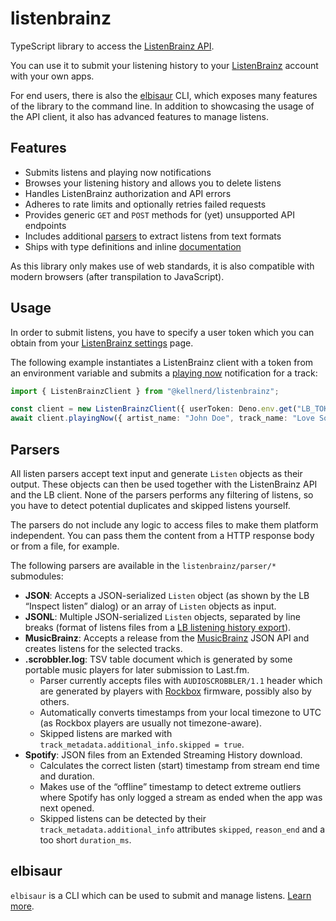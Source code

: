 # listenbrainz

TypeScript library to access the [ListenBrainz API].

You can use it to submit your listening history to your [ListenBrainz] account with your own apps.

For end users, there is also the [elbisaur] CLI, which exposes many features of the library to the command line.
In addition to showcasing the usage of the API client, it also has advanced features to manage listens.

## Features

- Submits listens and playing now notifications
- Browses your listening history and allows you to delete listens
- Handles ListenBrainz authorization and API errors
- Adheres to rate limits and optionally retries failed requests
- Provides generic `GET` and `POST` methods for (yet) unsupported API endpoints
- Includes additional [parsers](#parsers) to extract listens from text formats
- Ships with type definitions and inline [documentation]

As this library only makes use of web standards, it is also compatible with modern browsers (after transpilation to JavaScript).

## Usage

In order to submit listens, you have to specify a user token which you can obtain from your [ListenBrainz settings] page.

The following example instantiates a ListenBrainz client with a token from an environment variable and submits a [playing now] notification for a track:

```ts
import { ListenBrainzClient } from "@kellnerd/listenbrainz";

const client = new ListenBrainzClient({ userToken: Deno.env.get("LB_TOKEN") });
await client.playingNow({ artist_name: "John Doe", track_name: "Love Song" });
```

## Parsers

All listen parsers accept text input and generate `Listen` objects as their output.
These objects can then be used together with the ListenBrainz API and the LB client.
None of the parsers performs any filtering of listens, so you have to detect potential duplicates and skipped listens yourself.

The parsers do not include any logic to access files to make them platform independent.
You can pass them the content from a HTTP response body or from a file, for example.

The following parsers are available in the `listenbrainz/parser/*` submodules:

- **JSON**: Accepts a JSON-serialized `Listen` object (as shown by the LB “Inspect listen” dialog) or an array of `Listen` objects as input.
- **JSONL**: Multiple JSON-serialized `Listen` objects, separated by line breaks (format of listens files from a [LB listening history export]).
- **MusicBrainz**: Accepts a release from the [MusicBrainz] JSON API and creates listens for the selected tracks.
- **.scrobbler.log**: TSV table document which is generated by some portable music players for later submission to Last.fm.
  - Parser currently accepts files with `AUDIOSCROBBLER/1.1` header which are generated by players with [Rockbox] firmware, possibly also by others.
  - Automatically converts timestamps from your local timezone to UTC (as Rockbox players are usually not timezone-aware).
  - Skipped listens are marked with `track_metadata.additional_info.skipped = true`.
- **Spotify**: JSON files from an Extended Streaming History download.
  - Calculates the correct listen (start) timestamp from stream end time and duration.
  - Makes use of the “offline” timestamp to detect extreme outliers where Spotify has only logged a stream as ended when the app was next opened.
  - Skipped listens can be detected by their `track_metadata.additional_info` attributes `skipped`, `reason_end` and a too short `duration_ms`.

## elbisaur

`elbisaur` is a CLI which can be used to submit and manage listens. [Learn more][elbisaur].

[documentation]: https://jsr.io/@kellnerd/listenbrainz/doc
[elbisaur]: https://github.com/kellnerd/elbisaur
[MusicBrainz]: https://musicbrainz.org/
[ListenBrainz]: https://listenbrainz.org/
[ListenBrainz API]: https://listenbrainz.readthedocs.io/en/latest/users/api/index.html
[ListenBrainz settings]: https://listenbrainz.org/settings/
[LB listening history export]: https://listenbrainz.org/settings/export/
[playing now]: https://listenbrainz.org/listening-now/
[Rockbox]: https://www.rockbox.org/wiki/LastFMLog
